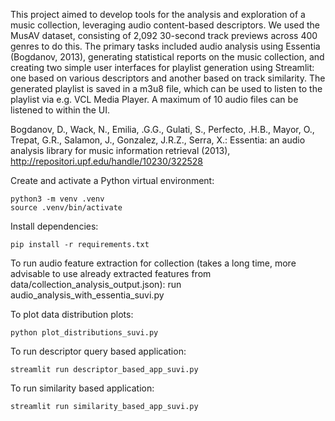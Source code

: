 This project aimed to develop tools for the analysis and exploration of a music collection, leveraging audio content-based descriptors. We used the MusAV dataset, consisting of 2,092 30-second track previews across 400 genres to do this. The primary tasks included audio analysis using Essentia (Bogdanov, 2013), generating statistical reports on the music collection, and creating two simple user interfaces for playlist generation using Streamlit: one based on various descriptors and another based on track similarity. The generated playlist is saved in a m3u8 file, which can be used to listen to the playlist via e.g. VCL Media Player. A maximum of 10 audio files can be listened to within the UI.


Bogdanov, D., Wack, N., Emilia, .G.G., Gulati, S., Perfecto, .H.B., Mayor, O., Trepat, G.R., Salamon, J., Gonzalez, J.R.Z., Serra, X.: Essentia: an audio analysis library for music information retrieval (2013), http://repositori.upf.edu/handle/10230/322528


Create and activate a Python virtual environment:
```
python3 -m venv .venv
source .venv/bin/activate
```

Install dependencies:
```
pip install -r requirements.txt
```

To run audio feature extraction for collection
(takes a long time, more advisable to use already 
extracted features from data/collection_analysis_output.json):
run audio_analysis_with_essentia_suvi.py

To plot data distribution plots:
```
python plot_distributions_suvi.py
``` 

To run descriptor query based application:
```
streamlit run descriptor_based_app_suvi.py
```

To run similarity based application:
```
streamlit run similarity_based_app_suvi.py
```
